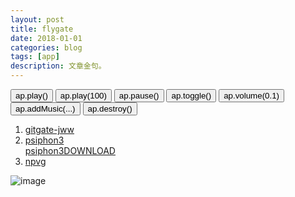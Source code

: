 ```yaml
---
layout: post
title: flygate 
date: 2018-01-01
categories: blog
tags: [app]
description: 文章金句。
---
```


<body>
      <div class="container">  
        <button onclick="ap1.play()">ap.play()</button>
        <button onclick="ap1.play(100)">ap.play(100)</button>
        <button onclick="ap1.pause()">ap.pause()</button>
        <button onclick="ap1.toggle()">ap.toggle()</button>
        <button onclick="ap1.volume(0.1)">ap.volume(0.1)</button>
        <button onclick="ap1.addMusic([
            {
                title: 'あっちゅ～ま青春!',
                author: '七森中☆ごらく部',
                url: 'http://devtest.qiniudn.com/あっちゅ～ま青春!.mp3',
                pic: 'http://devtest.qiniudn.com/あっちゅ～ま青春!.jpg',
                lrc: 'あっちゅ～ま青春!.lrc'
            },
            {
                title: 'secret base~君がくれたもの~',
                author: '茅野愛衣',
                url: 'http://devtest.qiniudn.com/secret base~.mp3',
                pic: 'http://devtest.qiniudn.com/secret base~.jpg',
                lrc: 'secret base~君がくれたもの~.lrc'
            },
            {
                title: '回レ！雪月花',
                author: '小倉唯',
                url: 'http://devtest.qiniudn.com/回レ！雪月花.mp3',
                pic: 'http://devtest.qiniudn.com/回レ！雪月花.jpg',
                lrc: '回レ！雪月花.lrc'
            }
        ])">ap.addMusic(...)</button>
<button onclick="ap1.destroy()">ap.destroy()</button>
</div>
<div id="player1" class="aplayer"></div>
<script src="../dist/APlayer.min.js"></script>
<script src="demo.js"></script>
</body>

1. [gitgate-jww](https://github.com/bannedbook/fanqiang/wiki)
1. [psiphon3](https://psiphon.ca/zh/download.html)<br>[psiphon3DOWNLOAD](https://psiphon.ca/psiphon3.exe)
1. [npvg](http://www.vpngate.net/cn/download.aspx)

![image](https://github.com/feiyuii/feiyuii.github.io/blob/master/img/crowds/crowds.jpg?raw=true)
